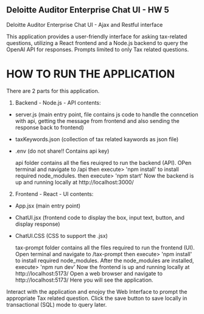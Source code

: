 ## Deloitte Auditor Enterprise Chat UI - HW 5

Deloitte Auditor Enterprise Chat UI - Ajax and Restful interface

This application provides a user-friendly interface for asking tax-related questions, utilizing a React frontend and a Node.js backend to query the OpenAI API for responses.
Prompts limited to only Tax related questions.

# HOW TO RUN THE APPLICATION

There are 2 parts for this application.

1. Backend - Node.js - API
   contents:

- server.js (main entry point, file contains js code to handle the conncetion with api, getting the message from frontend and also sending the response back to frontend)
- taxKeywords.json (collection of tax related kaywords as json file)
- .env (do not share!! Contains api key)

  api folder contains all the fies reuiqred to run the backend (API). OPen terminal and navigate to /api
  then execute> 'npm install' to install required node_modules.
  then execute> 'npm start'
  Now the backend is up and running locally at http://localhost:3000/

2. Frontend - React - UI
   contents:

- App.jsx (main entry point)
- ChatUI.jsx (frontend code to display the box, input text, button, and display response)
- ChatUI.CSS (CSS to support the .jsx)

  tax-prompt folder contains all the files required to run the frontend (UI). Open terminal and navigate to /tax-prompt
  then execute> 'npm install' to install required node_modules.
  After the node_modules are installed, execute> 'npm run dev'
  Now the frontend is up and running locally at http://localhost:5173/
  Open a web browser and navigate to http://localhost:5173/
  Here you will see the application.

Interact with the application and enojoy the Web Interface to prompt the appropriate Tax related question.
Click the save button to save locally in transactional (SQL) mode to query later.
